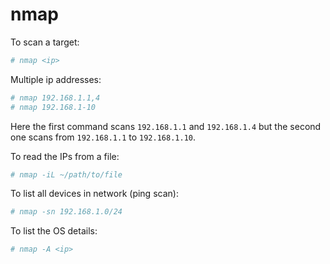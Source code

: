 # nmap

To scan a target:
```bash
# nmap <ip>
```

Multiple ip addresses:
```bash
# nmap 192.168.1.1,4
# nmap 192.168.1-10
```
Here the first command scans `192.168.1.1` and `192.168.1.4` but the second
	one scans from `192.168.1.1` to `192.168.1.10`.

To read the IPs from a file:
```bash
# nmap -iL ~/path/to/file
```

To list all devices in network (ping scan):
```bash
# nmap -sn 192.168.1.0/24
```

To list the OS details:
```bash
# nmap -A <ip>
```
